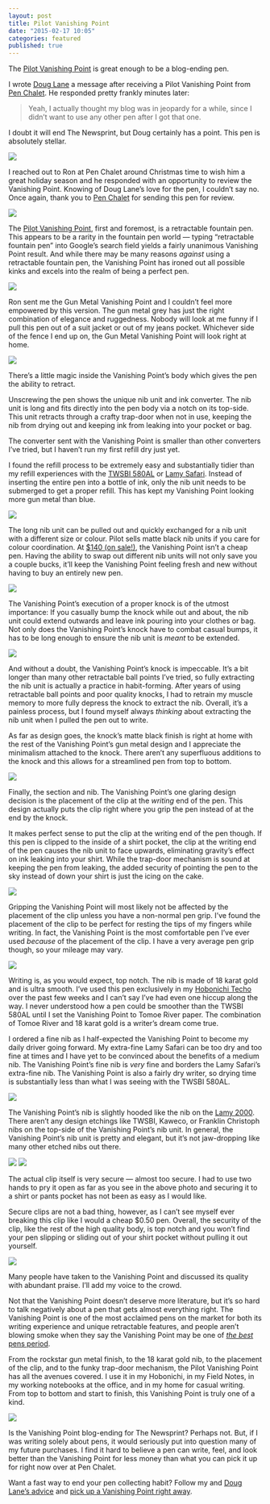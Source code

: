 ```yaml
---
layout: post
title: Pilot Vanishing Point
date: "2015-02-17 10:05"
categories: featured
published: true
---
```


The [Pilot Vanishing Point](http://www.penchalet.com/fine_pens/fountain_pens/pilot_vanishing_point_fountain_pen.html) is great enough to be a blog-ending pen.

I wrote [Doug Lane](http://www.modernstationer.com) a message after receiving a Pilot Vanishing Point from [Pen Chalet](http://www.penchalet.com). He responded pretty frankly minutes later:

> Yeah, I actually thought my blog was in jeopardy for a while, since I didn’t want to use any other pen after I got that one.

I doubt it will end The Newsprint, but Doug certainly has a point. This pen is absolutely stellar.

*![](http://thenewsprint.s3.amazonaws.com/media/2015/02/Pilot-Vanishing-Point-2.jpg)*

I reached out to Ron at Pen Chalet around Christmas time to wish him a great holiday season and he responded with an opportunity to review the Vanishing Point. Knowing of Doug Lane’s love for the pen, I couldn’t say no. Once again, thank you to [Pen Chalet](http://www.penchalet.com) for sending this pen for review.

*![](http://thenewsprint.s3.amazonaws.com/media/2015/02/Pilot-Vanishing-Point-10.jpg)*

The [Pilot Vanishing Point](http://www.penchalet.com/fine_pens/fountain_pens/pilot_vanishing_point_fountain_pen.html), first and foremost, is a retractable fountain pen. This appears to be a rarity in the fountain pen world — typing “retractable fountain pen” into Google’s search field yields a fairly unanimous Vanishing Point result. And while there may be many reasons *against* using a retractable fountain pen, the Vanishing Point has ironed out all possible kinks and excels into the realm of being a perfect pen. 

![](http://thenewsprint.s3.amazonaws.com/media/2015/02/Pilot-Vanishing-Point-16.jpg)

Ron sent me the Gun Metal Vanishing Point and I couldn’t feel more empowered by this version. The gun metal grey has just the right combination of elegance and ruggedness. Nobody will look at me funny if I pull this pen out of a suit jacket or out of my jeans pocket. Whichever side of the fence I end up on, the Gun Metal Vanishing Point will look right at home.

![](http://thenewsprint.s3.amazonaws.com/media/2015/02/Pilot-Vanishing-Point-15.jpg)

There’s a little magic inside the Vanishing Point’s body which gives the pen the ability to retract.

Unscrewing the pen shows the unique nib unit and ink converter. The nib unit is long and fits directly into the pen body via a notch on its top-side. This unit retracts through a crafty trap-door when not in use, keeping the nib from drying out and keeping ink from leaking into your pocket or bag.

The converter sent with the Vanishing Point is smaller than other converters I’ve tried, but I haven’t run my first refill dry just yet. 

I found the refill process to be extremely easy and substantially tidier than my refill experiences with the [TWSBI 580AL](http://thenewsprint.co/2014/08/27/twsbi-diamond-580al/) or [Lamy Safari](http://thenewsprint.co/2014/07/15/lamy-safari/). Instead of inserting the entire pen into a bottle of ink, only the nib unit needs to be submerged to get a proper refill. This has kept my Vanishing Point looking more gun metal than blue.

![](http://thenewsprint.s3.amazonaws.com/media/2015/02/Pilot-Vanishing-Point-17.jpg)

The long nib unit can be pulled out and quickly exchanged for a nib unit with a different size or colour. Pilot sells matte black nib units if you care for colour coordination. At [$140 (on sale!)](http://www.penchalet.com/fine_pens/fountain_pens/pilot_vanishing_point_fountain_pen.html), the Vanishing Point isn’t a cheap pen. Having the ability to swap out different nib units will not only save you a couple bucks, it’ll keep the Vanishing Point feeling fresh and new without having to buy an entirely new pen.

*![](http://thenewsprint.s3.amazonaws.com/media/2015/02/Pilot-Vanishing-Point-7.jpg)*

The Vanishing Point’s execution of a proper knock is of the utmost importance: If you casually bump the knock while out and about, the nib unit could extend outwards and leave ink pouring into your clothes or bag. Not only does the Vanishing Point’s knock have to combat casual bumps, it has to be long enough to ensure the nib unit is *meant* to be extended.

*![](http://thenewsprint.s3.amazonaws.com/media/2015/02/Pilot-Vanishing-Point-3.jpg)*

And without a doubt, the Vanishing Point’s knock is impeccable. It’s a bit longer than many other retractable ball points I’ve tried, so fully extracting the nib unit is actually a practice in habit-forming. After years of using retractable ball points and poor quality knocks, I had to retrain my muscle memory to more fully depress the knock to extract the nib. Overall, it’s a painless process, but I found myself always *thinking* about extracting the nib unit when I pulled the pen out to write.

As far as design goes, the knock’s matte black finish is right at home with the rest of the Vanishing Point’s gun metal design and I appreciate the minimalism attached to the knock. There aren’t any superfluous additions to the knock and this allows for a streamlined pen from top to bottom.

*![](http://thenewsprint.s3.amazonaws.com/media/2015/02/Pilot-Vanishing-Point-6.jpg)*

Finally, the section and nib. The Vanishing Point’s one glaring design decision is the placement of the clip at the *writing* end of the pen. This design actually puts the clip right where you grip the pen instead of at the end by the knock. 

It makes perfect sense to put the clip at the writing end of the pen though. If this pen is clipped to the inside of a shirt pocket, the clip at the writing end of the pen causes the nib unit to face upwards, eliminating gravity’s effect on ink leaking into your shirt. While the trap-door mechanism is sound at keeping the pen from leaking, the added security of pointing the pen to the sky instead of down your shirt is just the icing on the cake.

*![](http://thenewsprint.s3.amazonaws.com/media/2015/02/Pilot-Vanishing-Point-4.jpg)*

Gripping the Vanishing Point will most likely not be affected by the placement of the clip unless you have a non-normal pen grip. I’ve found the placement of the clip to be perfect for resting the tips of my fingers while writing. In fact, the Vanishing Point is the most comfortable pen I’ve ever used *because* of the placement of the clip. I have a very average pen grip though, so your mileage may vary.

*![](http://thenewsprint.s3.amazonaws.com/media/2015/02/Pilot-Vanishing-Point-9.jpg)*

Writing is, as you would expect, top notch. The nib is made of 18 karat gold and is ultra smooth. I’ve used this pen exclusively in my [Hobonichi Techo](http://thenewsprint.co/2015/01/19/hobonichi-techo/) over the past few weeks and I can’t say I’ve had even one hiccup along the way. I never understood how a pen could be smoother than the TWSBI 580AL until I set the Vanishing Point to Tomoe River paper. The combination of Tomoe River and 18 karat gold is a writer’s dream come true.

I ordered a fine nib as I half-expected the Vanishing Point to become my daily driver going forward. My extra-fine Lamy Safari can be too dry and too fine at times and I have yet to be convinced about the benefits of a medium nib. The Vanishing Point’s fine nib is *very* fine and borders the Lamy Safari’s extra-fine nib. The Vanishing Point is also a fairly dry writer, so drying time is substantially less than what I was seeing with the TWSBI 580AL.

*![](http://thenewsprint.s3.amazonaws.com/media/2015/02/Pilot-Vanishing-Point-8.jpg)*

The Vanishing Point’s nib is slightly hooded like the nib on the [Lamy 2000](http://www.penchalet.com/fine_pens/fountain_pens/lamy_2000_fountain_pen.html). There aren’t any design etchings like TWSBI, Kaweco, or Franklin Christoph nibs on the top-side of the Vanishing Point’s nib unit. In general, the Vanishing Point’s nib unit is pretty and elegant, but it’s not jaw-dropping like many other etched nibs out there.

![](http://thenewsprint.s3.amazonaws.com/media/2015/02/Pilot-Vanishing-Point-12.jpg)
![](http://thenewsprint.s3.amazonaws.com/media/2015/02/Pilot-Vanishing-Point-13.jpg)

The actual clip itself is very secure — almost too secure. I had to use two hands to pry it open as far as you see in the above photo and securing it to a shirt or pants pocket has not been as easy as I would like. 

Secure clips are not a bad thing, however, as I can’t see myself ever breaking this clip like I would a cheap $0.50 pen. Overall, the security of the clip, like the rest of the high quality body, is top notch and you won’t find your pen slipping or sliding out of your shirt pocket without pulling it out yourself.

![](http://thenewsprint.s3.amazonaws.com/media/2015/02/Pilot-Vanishing-Point-5.jpg)

Many people have taken to the Vanishing Point and discussed its quality with abundant praise. I’ll add my voice to the crowd.

Not that the Vanishing Point doesn’t deserve more literature, but it’s so hard to talk negatively about a pen that gets almost everything right. The Vanishing Point is one of the most acclaimed pens on the market for both its writing experience and unique retractable features, and people aren’t blowing smoke when they say the Vanishing Point may be one of [*the best* pens period](http://www.penaddict.com/top-5-pens/). 

From the rockstar gun metal finish, to the 18 karat gold nib, to the placement of the clip, and to the funky trap-door mechanism, the Pilot Vanishing Point has all the avenues covered. I use it in my Hobonichi, in my Field Notes, in my working notebooks at the office, and in my home for casual writing. From top to bottom and start to finish, this Vanishing Point is truly one of a kind.

*![](http://thenewsprint.s3.amazonaws.com/media/2015/02/Pilot-Vanishing-Point-11.jpg)*

Is the Vanishing Point blog-ending for The Newsprint? Perhaps not. But, if I was writing solely about pens, it would seriously put into question many of my future purchases. I find it hard to believe a pen can write, feel, and look better than the Vanishing Point for less money than what you can pick it up for right now over at Pen Chalet. 

Want a fast way to end your pen collecting habit? Follow my and [Doug Lane’s advice](http://www.modernstationer.com/blog/2014/6/24/pilot-vanishing-point-review) and [pick up a Vanishing Point right away](http://www.penchalet.com/fine_pens/fountain_pens/pilot_vanishing_point_fountain_pen.html).